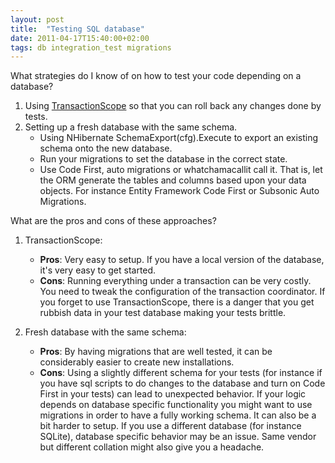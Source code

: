 ```yaml
---
layout: post
title:  "Testing SQL database"
date: 2011-04-17T15:40:00+02:00
tags: db integration_test migrations
---
```


What strategies do I know of on how to test your code depending on a database?

1. Using [TransactionScope](http://msdn.microsoft.com/en-us/library/system.transactions.transactionscope.aspx) so that you can roll back any changes done by tests.
2. Setting up a fresh database with the same schema.
    - Using NHibernate SchemaExport(cfg).Execute to export an existing schema onto the new database.
    - Run your migrations to set the database in the correct state.
    - Use Code First, auto migrations or whatchamacallit call it. That is, let the ORM generate the tables and columns based upon your data objects. For instance Entity Framework Code First or Subsonic Auto Migrations. 

What are the pros and cons of these approaches?

1. TransactionScope:
    - **Pros**: Very easy to setup. If you have a local version of the database, it's very easy to get started.
    - **Cons**: Running everything under a transaction can be very costly. You need to tweak the configuration of the transaction coordinator. If you forget to use TransactionScope, there is a danger that you get rubbish data in your test database making your tests brittle.

2. Fresh database with the same schema:
    - **Pros**: By having migrations that are well tested, it can be considerably easier to create new installations. 
    - **Cons**: Using a slightly different schema for your tests (for instance if you have sql scripts to do changes to the database and turn on Code First in your tests) can lead to unexpected behavior. If your logic depends on database specific functionality you might want to use migrations in order to have a fully working schema. It can also be a bit harder to setup. If you use a different database (for instance SQLite), database specific behavior may be an issue. Same vendor but different collation might also give you a headache.